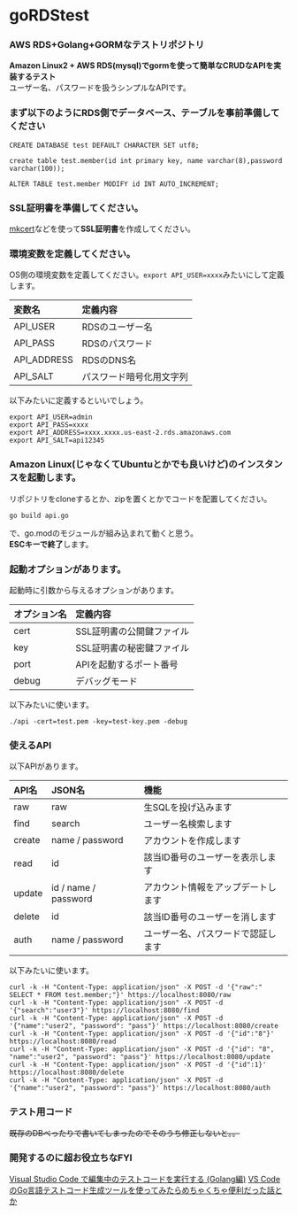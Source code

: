 # goRDStest

### AWS RDS+Golang+GORMなテストリポジトリ

**Amazon Linux2 + AWS RDS(mysql)でgormを使って簡単なCRUDなAPIを実装するテスト**<br>
ユーザー名、パスワードを扱うシンプルなAPIです。<br>

### まず以下のようにRDS側でデータベース、テーブルを事前準備してください

```
CREATE DATABASE test DEFAULT CHARACTER SET utf8;

create table test.member(id int primary key, name varchar(8),password varchar(100));

ALTER TABLE test.member MODIFY id INT AUTO_INCREMENT;
```

### SSL証明書を準備してください。

[mkcert](https://kakakakakku.hatenablog.com/entry/2018/07/27/120009)などを使って**SSL証明書**を作成してください。

### 環境変数を定義してください。

OS側の環境変数を定義してください。```export API_USER=xxxx```みたいにして定義します。<br>

|変数名|定義内容|
|:---|:---|
|API_USER|RDSのユーザー名|
|API_PASS|RDSのパスワード|
|API_ADDRESS|RDSのDNS名|
|API_SALT|パスワード暗号化用文字列|

以下みたいに定義するといいでしょう。<br>

```
export API_USER=admin
export API_PASS=xxxx
export API_ADDRESS=xxxx.xxxx.us-east-2.rds.amazonaws.com
export API_SALT=api12345
```

### Amazon Linux(じゃなくてUbuntuとかでも良いけど)のインスタンスを起動します。

リポジトリをcloneするとか、zipを置くとかでコードを配置してください。<br>

```
go build api.go
```

で、go.modのモジュールが組み込まれて動くと思う。<br>
**ESCキーで終了**します。<br>

### 起動オプションがあります。

起動時に引数から与えるオプションがあります。<br>

|オプション名|定義内容|
|:---|:---|
|cert|SSL証明書の公開鍵ファイル|
|key|SSL証明書の秘密鍵ファイル|
|port|APIを起動するポート番号|
|debug|デバッグモード|

以下みたいに使います。<br>

```
./api -cert=test.pem -key=test-key.pem -debug
```

### 使えるAPI

以下APIがあります。<br>

|API名|JSON名|機能|
|:---|:---|:---|
|raw|raw|生SQLを投げ込みます|
|find|search|ユーザー名検索します|
|create|name / password|アカウントを作成します|
|read|id|該当ID番号のユーザーを表示します|
|update|id / name / password|アカウント情報をアップデートします|
|delete|id|該当ID番号のユーザーを消します|
|auth|name / password|ユーザー名、パスワードで認証します|

以下みたいに使います。<br>

```
curl -k -H "Content-Type: application/json" -X POST -d '{"raw":" SELECT * FROM test.member;"}' https://localhost:8080/raw
curl -k -H "Content-Type: application/json" -X POST -d '{"search":"user3"}' https://localhost:8080/find
curl -k -H "Content-Type: application/json" -X POST -d '{"name":"user2", "password": "pass"}' https://localhost:8080/create
curl -k -H "Content-Type: application/json" -X POST -d '{"id":"8"}' https://localhost:8080/read
curl -k -H "Content-Type: application/json" -X POST -d '{"id": "8", "name":"user2", "password": "pass"}' https://localhost:8080/update
curl -k -H "Content-Type: application/json" -X POST -d '{"id":1}' https://localhost:8080/delete
curl -k -H "Content-Type: application/json" -X POST -d '{"name":"user2", "password": "pass"}' https://localhost:8080/auth
```

### テスト用コード

~~既存のDBべったりで書いてしまったのでそのうち修正しないと。。~~

### 開発するのに超お役立ちなFYI

[Visual Studio Code で編集中のテストコードを実行する (Golang編)](https://qiita.com/ykato/items/6b50d7d14be05128f74d)
[VS CodeのGo言語テストコード生成ツールを使ってみたらめちゃくちゃ便利だった話とか](https://kdnakt.hatenablog.com/entry/2019/01/03/080000)


